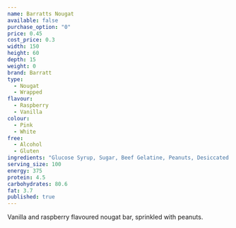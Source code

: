 ```yaml
---
name: Barratts Nougat
available: false
purchase_option: "0"
price: 0.45
cost_price: 0.3
width: 150
height: 60
depth: 15
weight: 0
brand: Barratt
type: 
  - Nougat
  - Wrapped
flavour: 
  - Raspberry
  - Vanilla
colour: 
  - Pink
  - White
free: 
  - Alcohol
  - Gluten
ingredients: "Glucose Syrup, Sugar, Beef Gelatine, Peanuts, Desiccated Coconut, Cornflour, Flavourings, Colour: Cochineal"
serving_size: 100
energy: 375
protein: 4.5
carbohydrates: 80.6
fat: 3.7
published: true
---
```


Vanilla and raspberry flavoured nougat bar, sprinkled with peanuts.
